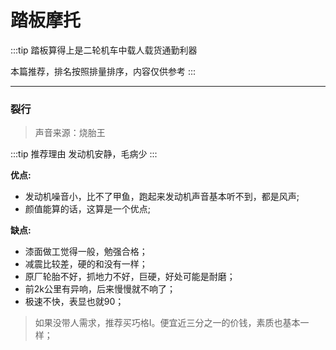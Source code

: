 # 踏板摩托

:::tip
踏板算得上是二轮机车中载人载货通勤利器

本篇推荐，排名按照排量排序，内容仅供参考
:::

---

### 裂行

> 声音来源：烧胎王

:::tip 推荐理由
发动机安静，毛病少
:::

**优点:**
- 发动机噪音小，比不了甲鱼，跑起来发动机声音基本听不到，都是风声;
- 颜值能算的话，这算是一个优点;

**缺点:**
- 漆面做工觉得一般，勉强合格；
- 减震比较差，硬的和没有一样；
- 原厂轮胎不好，抓地力不好，巨硬，好处可能是耐磨；
- 前2k公里有异响，后来慢慢就不响了；
- 极速不快，表显也就90；

> 如果没带人需求，推荐买巧格I。便宜近三分之一的价钱，素质也基本一样；